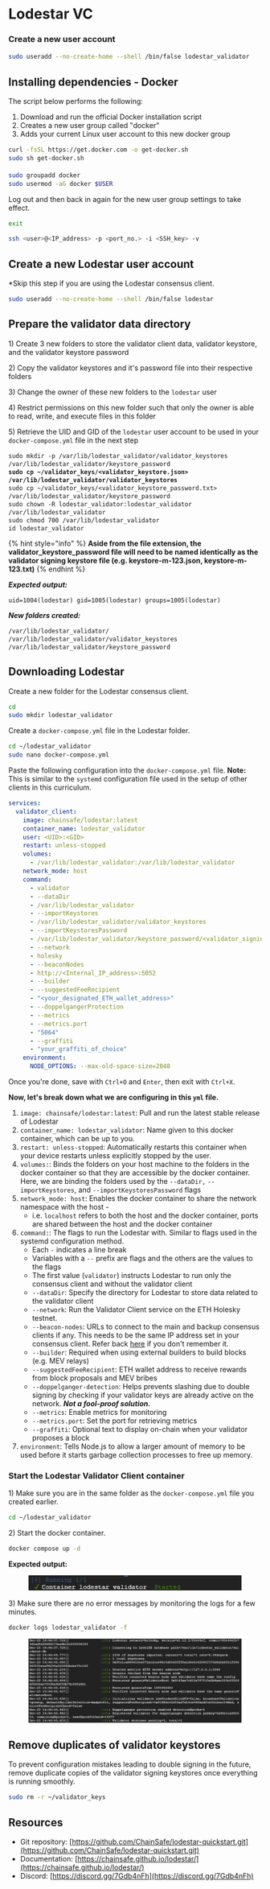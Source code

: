 # Lodestar VC

### Create a new user account

```sh
sudo useradd --no-create-home --shell /bin/false lodestar_validator
```

## Installing dependencies - Docker

The script below performs the following:

1. Download and run the official Docker installation script
2. Creates a new user group called "docker"
3. Adds your current Linux user account to this new docker group

```sh
curl -fsSL https://get.docker.com -o get-docker.sh
sudo sh get-docker.sh

sudo groupadd docker
sudo usermod -aG docker $USER
```

Log out and then back in again for the new user group settings to take effect.

```sh
exit
```

```sh
ssh <user>@<IP_address> -p <port_no.> -i <SSH_key> -v
```

## Create a new Lodestar user account

\*Skip this step if you are using the Lodestar consensus client.

```sh
sudo useradd --no-create-home --shell /bin/false lodestar
```

## Prepare the validator data directory

1\) Create 3 new folders to store the validator client data, validator keystore, and the validator keystore password

2\) Copy the validator keystores and it's password file into their respective folders

3\) Change the owner of these new folders to the `lodestar` user

4\) Restrict permissions on this new folder such that only the owner is able to read, write, and execute files in this folder

5\) Retrieve the UID and GID of the `lodestar` user account to be used in your `docker-compose.yml` file in the next step

<pre class="language-sh"><code class="lang-sh">sudo mkdir -p /var/lib/lodestar_validator/validator_keystores /var/lib/lodestar_validator/keystore_password
<strong>sudo cp ~/validator_keys/&#x3C;validator_keystore.json> /var/lib/lodestar_validator/validator_keystores
</strong>sudo cp ~/validator_keys/&#x3C;validator_keystore_password.txt> /var/lib/lodestar_validator/keystore_password
sudo chown -R lodestar_validator:lodestar_validator /var/lib/lodestar_validator
sudo chmod 700 /var/lib/lodestar_validator
id lodestar_validator
</code></pre>

{% hint style="info" %}
**Aside from the file extension, the validator\_keystore\_password file will need to be named identically as the validator signing keystore file (e.g. keystore-m-123.json, keystore-m-123.txt)**
{% endhint %}

_**Expected output:**_

```
uid=1004(lodestar) gid=1005(lodestar) groups=1005(lodestar)
```

_**New folders created:**_

```
/var/lib/lodestar_validator/
/var/lib/lodestar_validator/validator_keystores
/var/lib/lodestar_validator/keystore_password
```

## Downloading Lodestar

Create a new folder for the Lodestar consensus client.&#x20;

```sh
cd
sudo mkdir lodestar_validator
```

Create a `docker-compose.yml` file in the Lodestar folder.

```sh
cd ~/lodestar_validator
sudo nano docker-compose.yml
```

Paste the following configuration into the `docker-compose.yml` file. **Note:** This is similar to the `systemd` configuration file used in the setup of other clients in this curriculum.

```yaml
services:
  validator_client:
    image: chainsafe/lodestar:latest
    container_name: lodestar_validator
    user: <UID>:<GID>
    restart: unless-stopped
    volumes:
      - /var/lib/lodestar_validator:/var/lib/lodestar_validator
    network_mode: host
    command:
      - validator
      - --dataDir
      - /var/lib/lodestar_validator
      - --importKeystores
      - /var/lib/lodestar_validator/validator_keystores
      - --importKeystoresPassword
      - /var/lib/lodestar_validator/keystore_password/<validator_signing_keystore_password_file_name>.txt
      - --network
      - holesky
      - --beaconNodes
      - http://<Internal_IP_address>:5052
      - --builder
      - --suggestedFeeRecipient
      - "<your_designated_ETH_wallet_address>"
      - --doppelgangerProtection
      - --metrics
      - --metrics.port
      - "5064"
      - --graffiti
      - "your_graffiti_of_choice"
    environment:
      NODE_OPTIONS: --max-old-space-size=2048
```

Once you're done, save with `Ctrl+O` and `Enter`, then exit with `Ctrl+X`.&#x20;

**Now, let's break down what we are configuring in this `yml` file.**

1. `image: chainsafe/lodestar:latest`: Pull and run the latest stable release of Lodestar
2. `container_name: lodestar_validator`: Name given to this docker container, which can be up to you.
3. `restart: unless-stopped`: Automatically restarts this container when your device restarts unless explicitly stopped by the user.
4. `volumes:`: Binds the folders on your host machine to the folders in the docker container so that they are accessible by the docker container. Here, we are binding the folders used by the `--dataDir,` `--importKeystores`, and `--importKeystoresPassword` flags
5. `network_mode: host`: Enables the docker container to share the network namespace with the host -&#x20;
   * i.e. `localhost` refers to both the host and the docker container, ports are shared between the host and the docker container
6. `command:`: The flags to run the Lodestar with. Similar to flags used in the systemd configuration method.
   * Each `-` indicates a line break
   * Variables with a `--` prefix are flags and the others are the values to the flags
   * The first value (`validator`) instructs Lodestar to run only the consensus client and without the validator client&#x20;
   * `--dataDir`: Specify the directory for Lodestar to store data related to the validator client
   * `--network`: Run the Validator Client service on the ETH Holesky testnet.
   * `--beacon-nodes`: URLs to connect to the main and backup consensus clients if any. This needs to be the same IP address set in your consensus client. Refer back [here](../../installing-and-configuring-your-validator-clients/set-up-and-configure-consensus-layer-client/) if you don't remember it.&#x20;
   * `--builder`: Required when using external builders to build blocks (e.g. MEV relays)
   * `--suggestedFeeRecipient`: ETH wallet address to receive rewards from block proposals and MEV bribes
   * `--doppelganger-detection`: Helps prevents slashing due to double signing by checking if your validator keys are already active on the network. _**Not a fool-proof solution.**_
   * `--metrics`: Enable metrics for monitoring
   * `--metrics.port`: Set the port for retrieving metrics
   * `--graffiti`: Optional text to display on-chain when your validator proposes a block
7. `environment`: Tells Node.js to allow a larger amount of memory to be used before it starts garbage collection processes to free up memory.

### Start the Lodestar Validator Client container

1\) Make sure you are in the same folder as the `docker-compose.yml` file you created earlier.

```sh
cd ~/lodestar_validator
```

&#x20;2\) Start the docker container.

```sh
docker compose up -d
```

**Expected output:**

<figure><img src="../../.gitbook/assets/image (7).png" alt=""><figcaption></figcaption></figure>

3\) Make sure there are no error messages by monitoring the logs for a few minutes.

```sh
docker logs lodestar_validator -f
```

<figure><img src="../../.gitbook/assets/image (6).png" alt=""><figcaption></figcaption></figure>

## Remove duplicates of validator keystores

To prevent configuration mistakes leading to double signing in the future, remove duplicate copies of the validator signing keystores once everything is running smoothly.

```sh
sudo rm -r ~/validator_keys
```

## Resources

* Git repository: [https://github.com/ChainSafe/lodestar-quickstart.git](https://github.com/ChainSafe/lodestar-quickstart.git)
* Documentation: [https://chainsafe.github.io/lodestar/](https://chainsafe.github.io/lodestar/)
* Discord: [https://discord.gg/7Gdb4nFh](https://discord.gg/7Gdb4nFh)

